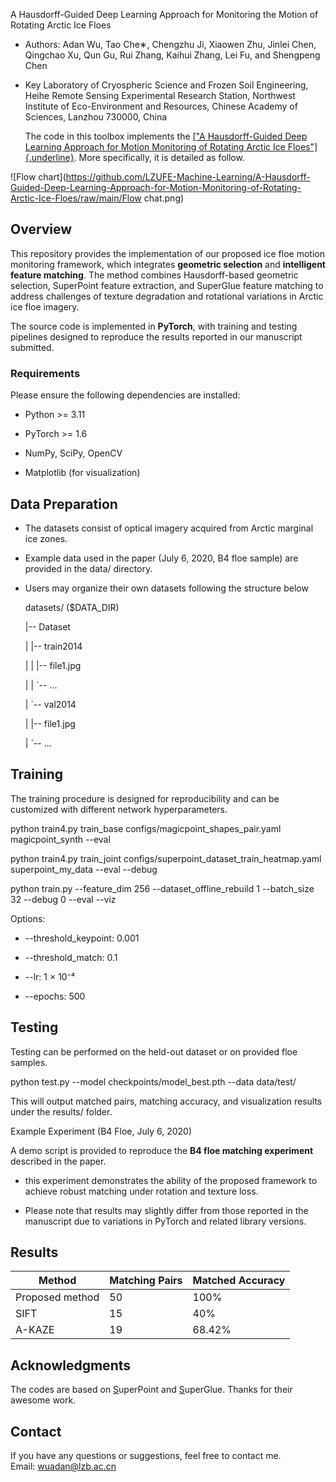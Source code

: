 A Hausdorff-Guided Deep Learning Approach for Monitoring
the Motion of Rotating Arctic Ice Floes

-   Authors: Adan Wu, Tao Che∗, Chengzhu Ji, Xiaowen Zhu, Jinlei Chen, Qingchao Xu, Qun Gu, Rui Zhang,
Kaihui Zhang, Lei Fu, and Shengpeng Chen

-   Key Laboratory of Cryospheric Science and Frozen Soil Engineering,
Heihe Remote Sensing Experimental Research Station, Northwest
Institute of Eco-Environment and Resources, Chinese Academy of
Sciences, Lanzhou 730000, China

    The code in this toolbox implements the [[\"A Hausdorff-Guided Deep
    Learning Approach for Motion Monitoring of Rotating Arctic Ice
    Floes\"]{.underline}](https://ieeexplore.ieee.org/document/9627165).
    More specifically, it is detailed as follow.

![Flow chart](https://github.com/LZUFE-Machine-Learning/A-Hausdorff-Guided-Deep-Learning-Approach-for-Motion-Monitoring-of-Rotating-Arctic-Ice-Floes/raw/main/Flow chat.png)



## Overview

This repository provides the implementation of our proposed ice floe
motion monitoring framework, which integrates **geometric selection**
and **intelligent feature matching**. The method combines
Hausdorff-based geometric selection, SuperPoint feature extraction, and
SuperGlue feature matching to address challenges of texture degradation
and rotational variations in Arctic ice floe imagery.

The source code is implemented in **PyTorch**, with training and testing
pipelines designed to reproduce the results reported in our manuscript
submitted.
### **Requirements**

Please ensure the following dependencies are installed:

-   Python \>= 3.11

-   PyTorch \>= 1.6

-   NumPy, SciPy, OpenCV

-   Matplotlib (for visualization)

## Data Preparation

-   The datasets consist of optical imagery acquired from Arctic
    marginal ice zones.

-   Example data used in the paper (July 6, 2020, B4 floe sample) are
    provided in the data/ directory.

-   Users may organize their own datasets following the structure below

    datasets/ (\$DATA_DIR)

    \|\-- Dataset

    \| \|\-- train2014

    \| \| \|\-- file1.jpg

    \| \| \`\-- \...

    \| \`\-- val2014

    \| \|\-- file1.jpg

    \| \`\-- \...

## Training

The training procedure is designed for reproducibility and can be
customized with different network hyperparameters.

python train4.py train_base configs/magicpoint_shapes_pair.yaml
magicpoint_synth \--eval

python train4.py train_joint
configs/superpoint_dataset_train_heatmap.yaml superpoint_my_data \--eval
\--debug

python train.py \--feature_dim 256 \--dataset_offline_rebuild 1
\--batch_size 32 \--debug 0 \--eval \--viz

Options:

-   \--threshold_keypoint: 0.001

-   \--threshold_match: 0.1

-   \--lr: 1 × 10⁻⁴

-   \--epochs: 500

## Testing

Testing can be performed on the held-out dataset or on provided floe
samples.

python test.py \--model checkpoints/model_best.pth \--data data/test/

This will output matched pairs, matching accuracy, and visualization
results under the results/ folder.

Example Experiment (B4 Floe, July 6, 2020)

A demo script is provided to reproduce the **B4 floe matching
experiment** described in the paper.

-   this experiment demonstrates the ability of the proposed framework
    to achieve robust matching under rotation and texture loss.

-   Please note that results may slightly differ from those reported in
    the manuscript due to variations in PyTorch and related library
    versions.

  ## Results

| Method          | Matching Pairs | Matched Accuracy |
|-----------------|----------------|------------------|
| Proposed method | 50             | 100%             |
| SIFT            | 15             | 40%              |
| A-KAZE          | 19             | 68.42%           |


## **Acknowledgments**

The codes are based
on [S](https://github.com/hanyoseob/pytorch-noise2void)uperPoint and [S](https://github.com/DegangWang97/IEEE_TGRS_BS3LNet)uperGlue.
Thanks for their awesome work.

## **Contact**

If you have any questions or suggestions, feel free to contact me.\
Email: wuadan@lzb.ac.cn
